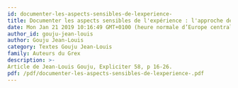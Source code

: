```yaml
---
id: documenter-les-aspects-sensibles-de-lexperience-
title: Documenter les aspects sensibles de l'expérience : l'approche de la psycho phénoménologie
date: Mon Jan 21 2019 10:16:49 GMT+0100 (heure normale d’Europe centrale)
author_id: gouju-jean-louis
author: Gouju Jean-Louis
category: Textes Gouju Jean-Louis
family: Auteurs du Grex
description: >-
Article de Jean-Louis Gouju, Expliciter 58, p 16-26. 
pdf: /pdf/documenter-les-aspects-sensibles-de-lexperience-.pdf
---
```

